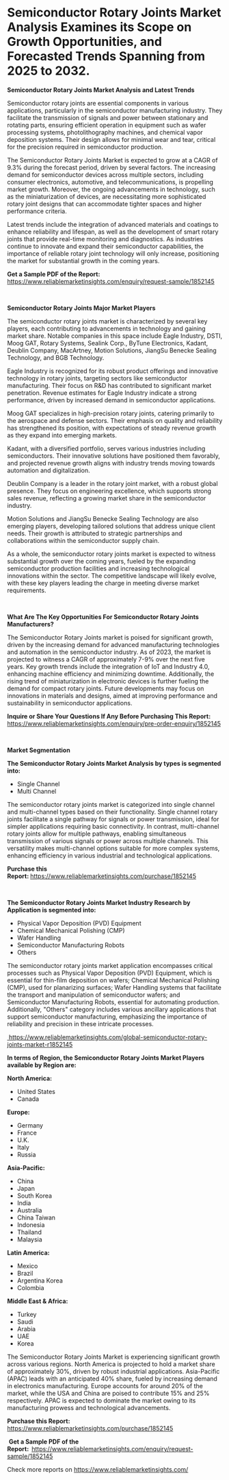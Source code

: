 <p><h1>Semiconductor Rotary Joints Market Analysis Examines its Scope on Growth Opportunities, and Forecasted Trends Spanning from 2025 to 2032.</h1></p><p><strong>Semiconductor Rotary Joints Market Analysis and Latest Trends</strong></p>
<p><p>Semiconductor rotary joints are essential components in various applications, particularly in the semiconductor manufacturing industry. They facilitate the transmission of signals and power between stationary and rotating parts, ensuring efficient operation in equipment such as wafer processing systems, photolithography machines, and chemical vapor deposition systems. Their design allows for minimal wear and tear, critical for the precision required in semiconductor production.</p><p>The Semiconductor Rotary Joints Market is expected to grow at a CAGR of 9.3% during the forecast period, driven by several factors. The increasing demand for semiconductor devices across multiple sectors, including consumer electronics, automotive, and telecommunications, is propelling market growth. Moreover, the ongoing advancements in technology, such as the miniaturization of devices, are necessitating more sophisticated rotary joint designs that can accommodate tighter spaces and higher performance criteria.</p><p>Latest trends include the integration of advanced materials and coatings to enhance reliability and lifespan, as well as the development of smart rotary joints that provide real-time monitoring and diagnostics. As industries continue to innovate and expand their semiconductor capabilities, the importance of reliable rotary joint technology will only increase, positioning the market for substantial growth in the coming years.</p></p>
<p><strong>Get a Sample PDF of the Report:&nbsp;</strong> <a href="https://www.reliablemarketinsights.com/enquiry/request-sample/1852145?utm_campaign=3290&utm_medium=2&utm_source=Github&utm_content=ia&utm_term=27032025&utm_id=semiconductor-rotary-joints">https://www.reliablemarketinsights.com/enquiry/request-sample/1852145</a></p>
<p>&nbsp;</p>
<p><strong>Semiconductor Rotary Joints Major Market Players</strong></p>
<p><p>The semiconductor rotary joints market is characterized by several key players, each contributing to advancements in technology and gaining market share. Notable companies in this space include Eagle Industry, DSTI, Moog GAT, Rotary Systems, Sealink Corp., ByTune Electronics, Kadant, Deublin Company, MacArtney, Motion Solutions, JiangSu Benecke Sealing Technology, and BGB Technology.</p><p>Eagle Industry is recognized for its robust product offerings and innovative technology in rotary joints, targeting sectors like semiconductor manufacturing. Their focus on R&D has contributed to significant market penetration. Revenue estimates for Eagle Industry indicate a strong performance, driven by increased demand in semiconductor applications.</p><p>Moog GAT specializes in high-precision rotary joints, catering primarily to the aerospace and defense sectors. Their emphasis on quality and reliability has strengthened its position, with expectations of steady revenue growth as they expand into emerging markets.</p><p>Kadant, with a diversified portfolio, serves various industries including semiconductors. Their innovative solutions have positioned them favorably, and projected revenue growth aligns with industry trends moving towards automation and digitalization.</p><p>Deublin Company is a leader in the rotary joint market, with a robust global presence. They focus on engineering excellence, which supports strong sales revenue, reflecting a growing market share in the semiconductor industry.</p><p>Motion Solutions and JiangSu Benecke Sealing Technology are also emerging players, developing tailored solutions that address unique client needs. Their growth is attributed to strategic partnerships and collaborations within the semiconductor supply chain.</p><p>As a whole, the semiconductor rotary joints market is expected to witness substantial growth over the coming years, fueled by the expanding semiconductor production facilities and increasing technological innovations within the sector. The competitive landscape will likely evolve, with these key players leading the charge in meeting diverse market requirements.</p></p>
<p>&nbsp;</p>
<p><strong>What Are The Key Opportunities For Semiconductor Rotary Joints Manufacturers?</strong></p>
<p><p>The Semiconductor Rotary Joints market is poised for significant growth, driven by the increasing demand for advanced manufacturing technologies and automation in the semiconductor industry. As of 2023, the market is projected to witness a CAGR of approximately 7-9% over the next five years. Key growth trends include the integration of IoT and Industry 4.0, enhancing machine efficiency and minimizing downtime. Additionally, the rising trend of miniaturization in electronic devices is further fueling the demand for compact rotary joints. Future developments may focus on innovations in materials and designs, aimed at improving performance and sustainability in semiconductor applications.</p></p>
<p><strong>Inquire or Share Your Questions If Any Before Purchasing This Report:</strong> <a href="https://www.reliablemarketinsights.com/enquiry/pre-order-enquiry/1852145?utm_campaign=3290&utm_medium=2&utm_source=Github&utm_content=ia&utm_term=27032025&utm_id=semiconductor-rotary-joints">https://www.reliablemarketinsights.com/enquiry/pre-order-enquiry/1852145</a></p>
<p>&nbsp;</p>
<p><strong>Market Segmentation</strong></p>
<p><strong>The Semiconductor Rotary Joints Market Analysis by types is segmented into:</strong></p>
<p><ul><li>Single Channel</li><li>Multi Channel</li></ul></p>
<p><p>The semiconductor rotary joints market is categorized into single channel and multi-channel types based on their functionality. Single channel rotary joints facilitate a single pathway for signals or power transmission, ideal for simpler applications requiring basic connectivity. In contrast, multi-channel rotary joints allow for multiple pathways, enabling simultaneous transmission of various signals or power across multiple channels. This versatility makes multi-channel options suitable for more complex systems, enhancing efficiency in various industrial and technological applications.</p></p>
<p><strong>Purchase this Report:&nbsp;</strong><a href="https://www.reliablemarketinsights.com/purchase/1852145?utm_campaign=3290&utm_medium=2&utm_source=Github&utm_content=ia&utm_term=27032025&utm_id=semiconductor-rotary-joints">https://www.reliablemarketinsights.com/purchase/1852145</a></p>
<p>&nbsp;</p>
<p><strong>The Semiconductor Rotary Joints Market Industry Research by Application is segmented into:</strong></p>
<p><ul><li>Physical Vapor Deposition (PVD) Equipment</li><li>Chemical Mechanical Polishing (CMP)</li><li>Wafer Handling</li><li>Semiconductor Manufacturing Robots</li><li>Others</li></ul></p>
<p><p>The semiconductor rotary joints market application encompasses critical processes such as Physical Vapor Deposition (PVD) Equipment, which is essential for thin-film deposition on wafers; Chemical Mechanical Polishing (CMP), used for planarizing surfaces; Wafer Handling systems that facilitate the transport and manipulation of semiconductor wafers; and Semiconductor Manufacturing Robots, essential for automating production. Additionally, "Others" category includes various ancillary applications that support semiconductor manufacturing, emphasizing the importance of reliability and precision in these intricate processes.</p></p>
<p><a href="https://www.reliablemarketinsights.com/global-semiconductor-rotary-joints-market-r1852145?utm_campaign=3290&utm_medium=2&utm_source=Github&utm_content=ia&utm_term=27032025&utm_id=semiconductor-rotary-joints">&nbsp;https://www.reliablemarketinsights.com/global-semiconductor-rotary-joints-market-r1852145</a></p>
<p><strong>In terms of Region, the Semiconductor Rotary Joints Market Players available by Region are:</strong></p>
<p>
    <p> <strong> North America: </strong>
        <ul>
            <li>United States</li>
            <li>Canada</li>
        </ul>
        </p> 
    <p> <strong> Europe: </strong>
        <ul>
            <li>Germany</li>
            <li>France</li>
            <li>U.K.</li>
            <li>Italy</li>
            <li>Russia</li>
        </ul>
        </p> 
    <p> <strong> Asia-Pacific: </strong>
        <ul>
            <li>China</li>
            <li>Japan</li>
            <li>South Korea</li>
            <li>India</li>
            <li>Australia</li>
            <li>China Taiwan</li>
            <li>Indonesia</li>
            <li>Thailand</li>
            <li>Malaysia</li>
        </ul>
        </p> 
    <p> <strong> Latin America: </strong>
        <ul>
            <li>Mexico</li>
            <li>Brazil</li>
            <li>Argentina Korea</li>
            <li>Colombia</li>
        </ul>
        </p> 
    <p> <strong> Middle East & Africa: </strong>
        <ul>
            <li>Turkey</li>
            <li>Saudi</li>
            <li>Arabia</li>
            <li>UAE</li>
            <li>Korea</li>
        </ul>
    </p>
    </p>
<p><p>The Semiconductor Rotary Joints Market is experiencing significant growth across various regions. North America is projected to hold a market share of approximately 30%, driven by robust industrial applications. Asia-Pacific (APAC) leads with an anticipated 40% share, fueled by increasing demand in electronics manufacturing. Europe accounts for around 20% of the market, while the USA and China are poised to contribute 15% and 25% respectively. APAC is expected to dominate the market owing to its manufacturing prowess and technological advancements.</p></p>
<p><strong>Purchase this Report: </strong><a href="https://www.reliablemarketinsights.com/purchase/1852145?utm_campaign=3290&utm_medium=2&utm_source=Github&utm_content=ia&utm_term=27032025&utm_id=semiconductor-rotary-joints">https://www.reliablemarketinsights.com/purchase/1852145</a></p>
<p>&nbsp;<strong>Get a Sample PDF of the Report:&nbsp;&nbsp;</strong><a href="https://www.reliablemarketinsights.com/enquiry/request-sample/1852145?utm_campaign=3290&utm_medium=2&utm_source=Github&utm_content=ia&utm_term=27032025&utm_id=semiconductor-rotary-joints">https://www.reliablemarketinsights.com/enquiry/request-sample/1852145</a></p>
<p><strong></strong></p>
<p>Check more reports on <a href="https://www.reliablemarketinsights.com/?utm_campaign=3290&utm_medium=2&utm_source=Github&utm_content=ia&utm_term=27032025&utm_id=semiconductor-rotary-joints">https://www.reliablemarketinsights.com/</a></p>
